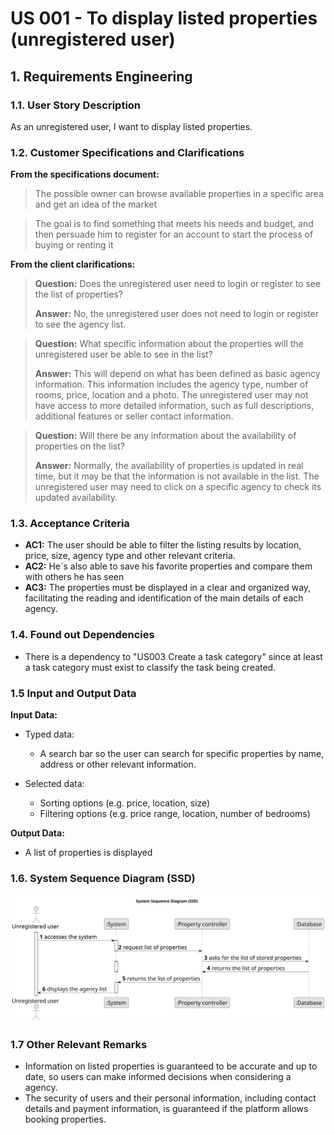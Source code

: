 # US 001 - To display listed properties (unregistered user) 

## 1. Requirements Engineering


### 1.1. User Story Description


As an unregistered user, I want to display listed properties.



### 1.2. Customer Specifications and Clarifications 


**From the specifications document:**

>	The possible owner can browse available properties in a specific area and get an idea of the market 


>	The goal is to find something that meets his needs and budget, and then persuade him to register for an account to start the process of buying or renting it 



**From the client clarifications:**

> **Question:** Does the unregistered user need to login or register to see the list of properties?
>  
> **Answer:** No, the unregistered user does not need to login or register to see the agency list.


> **Question:** What specific information about the properties will the unregistered user be able to see in the list?
>  
> **Answer:** This will depend on what has been defined as basic agency information. This information includes the agency type, number of rooms, price, location and a photo. The unregistered user may not have access to more detailed information, such as full descriptions, additional features or seller contact information.

> **Question:** Will there be any information about the availability of properties on the list?
> 
> **Answer:** Normally, the availability of properties is updated in real time, but it may be that the information is not available in the list. The unregistered user may need to click on a specific agency to check its updated availability.


### 1.3. Acceptance Criteria


* **AC1:** The user should be able to filter the listing results by location, price, size, agency type and other relevant criteria.
* **AC2:** He´s also able to save his favorite properties and compare them with others he has seen
* **AC3:** The properties must be displayed in a clear and organized way, facilitating the reading and identification of the main details of each agency.



### 1.4. Found out Dependencies


* There is a dependency to "US003 Create a task category" since at least a task category must exist to classify the task being created.


### 1.5 Input and Output Data


**Input Data:**

* Typed data:
	* A search bar so the user can search for specific properties by name, address or other relevant information.
	
* Selected data:
	* Sorting options (e.g. price, location, size)
    * Filtering options (e.g. price range, location, number of bedrooms)


**Output Data:**

* A list of properties is displayed


### 1.6. System Sequence Diagram (SSD)

![System Sequence Diagram - Alternative One](svg/us001-system-sequence-diagram-alternative-one.svg)

### 1.7 Other Relevant Remarks

* Information on listed properties is guaranteed to be accurate and up to date, so users can make informed decisions when considering a agency.
* The security of users and their personal information, including contact details and payment information, is guaranteed if the platform allows booking properties.